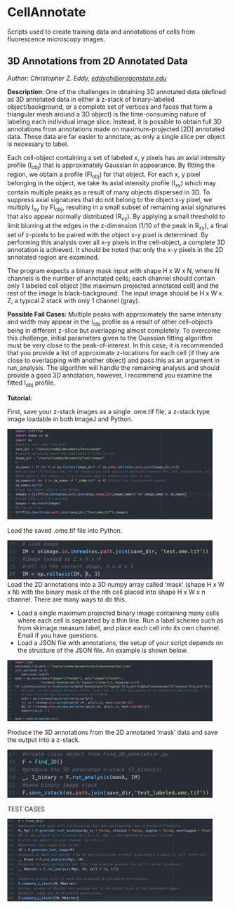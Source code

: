 # CellAnnotate
Scripts used to create training data and annotations of cells from fluorescence microscopy images.

## 3D Annotations from 2D Annotated Data
*Author: Christopher Z. Eddy, eddych@oregonstate.edu*

**Description**:
One of the challenges in obtaining 3D annotated data (defined as 3D annotated data in either a z-stack of binary-labeled object/background, or a complete set of vertices and faces that form a triangular mesh around a 3D object) is the time-consuming nature of labeling each individual image slice. Instead, it is possible to obtain full 3D annotations from annotations made on maximum-projected [2D] annotated data. These data are far easier to annotate, as only a single slice per object is necessary to label.

Each cell-object containing a set of labeled x, y pixels has an axial intensity profile (I<sub>obj</sub>) that is approximately Gaussian in appearance. By fitting the region, we obtain a profile (FI<sub>obj</sub>) for that object. For each x, y pixel belonging in the object, we take its axial intensity profile (I<sub>xy</sub>) which may contain multiple peaks as a result of many objects dispersed in 3D. To suppress axial signatures that do not belong to the object x-y pixel, we multiply I<sub>xy</sub> by FI<sub>obj</sub>, resulting in a small subset of remaining axial signatures that also appear normally distributed (R<sub>xy</sub>). By applying a small threshold to limit blurring at the edges in the z-dimension (1/10 of the peak in R<sub>xy</sub>), a final set of z-pixels to be paired with the object x-y pixel is determined. By performing this analysis over all x-y pixels in the cell-object, a complete 3D annotation is achieved. It should be noted that only the x-y pixels in the 2D annotated region are examined.

The program expects a binary mask input with shape H x W x N, where N channels is the number of annotated cells; each channel should contain only 1 labeled cell object [the maximum projected annotated cell] and the rest of the image is black-background. The input image should be H x W x Z, a typical Z stack with only 1 channel (gray).

**Possible Fail Cases**:  Multiple peaks with approximately the same intensity and width may appear in the I<sub>obj</sub> profile as a result of other cell-objects being in different z-slice but overlapping almost completely. To overcome this challenge, initial parameters given to the Guassian fitting algorithm must be very close to the peak-of-interest. In this case, it is recommended that you provide a list of approximate z-locations for each cell (if they are close to overlapping with another object) and pass this as an argument in run_analysis. The algorithm will handle the remaining analysis and should provide a good 3D annotation, however, I recommend you examine the fitted I<sub>obj</sub> profile.


**Tutorial**:

First, save your z-stack images as a single .ome.tif file, a z-stack type image loadable in both ImageJ and Python.

![Save .ome.tif files](/images/Tutorial_1.png)

Load the saved .ome.tif file into Python.

![Load .ome.tif file](/images/Tutorial_2.png)
 
Load the 2D annotations into a 3D numpy array called ‘mask’ (shape H x W x N) with the binary mask of the nth cell placed into shape H x W x n channel. There are many ways to do this.
  - Load a single maximum projected binary image containing many cells where each cell is separated by a thin line. Run a label scheme such as from skimage.measure.label, and place each cell into its own channel. Email if you have questions.
  - Load a JSON file with annotations, the setup of your script depends on the structure of the JSON file. An example is shown below.

![Load mask json file](/images/Tutorial_3.png)

Produce the 3D annotations from the 2D annotated ‘mask’ data and save the output into a z-stack.

![Find 3D annotations](/images/Tutorial_4.png)

TEST CASES

![Test cases](/images/Tutorial_5.png)
